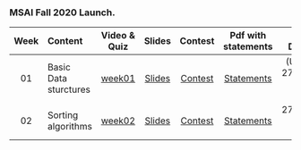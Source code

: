 ### MSAI Fall 2020 Launch.

| Week   | Content                | Video & Quiz | Slides | Contest | Pdf with statements | Soft Deadline |
|:------:|:-----------------------|:-------:|:-------:|:------------:|:-------------------:|:------------------:|
| 01     | Basic Data sturctures  | [week01](https://oninemipt.teachbase.ru/course_sessions/260333) | [Slides](../master/week01_basic_data_structures/MSAI.Fall.2020.L1.slides.pdf) | [Contest](https://contest.yandex.ru/contest/20638/?lang=en) | [Statements](../master/homeworks/assignment01/MSAI.Fall.2020.L1.home_assignment_statements.pdf) |  (Updated) 27.10.2020 20:00 GMT+3 |
| 02     | Sorting algorithms  | [week02](https://oninemipt.teachbase.ru/course_sessions/263210) | [Slides](../master/week02_sorting_algorithms/MSAI.Fall.2020.L2.slides.pdf) | [Contest](https://contest.yandex.ru/contest/20638/?lang=en) | [Statements](../master/homeworks/assignment02/MSAI.Fall.2020.L2.home_assignment_statements.pdf) |  27.10.2020 20:00 GMT+3 |
